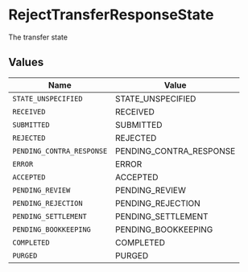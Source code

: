 # RejectTransferResponseState

The transfer state


## Values

| Name                      | Value                     |
| ------------------------- | ------------------------- |
| `STATE_UNSPECIFIED`       | STATE_UNSPECIFIED         |
| `RECEIVED`                | RECEIVED                  |
| `SUBMITTED`               | SUBMITTED                 |
| `REJECTED`                | REJECTED                  |
| `PENDING_CONTRA_RESPONSE` | PENDING_CONTRA_RESPONSE   |
| `ERROR`                   | ERROR                     |
| `ACCEPTED`                | ACCEPTED                  |
| `PENDING_REVIEW`          | PENDING_REVIEW            |
| `PENDING_REJECTION`       | PENDING_REJECTION         |
| `PENDING_SETTLEMENT`      | PENDING_SETTLEMENT        |
| `PENDING_BOOKKEEPING`     | PENDING_BOOKKEEPING       |
| `COMPLETED`               | COMPLETED                 |
| `PURGED`                  | PURGED                    |